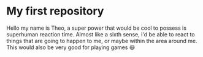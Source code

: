 # My first repository

Hello my name is Theo, a super power that would be cool to possess is superhuman reaction time. Almost like a sixth sense, i'd be able to react to things that are going to happen to me, or maybe within the area around me. This would also be very good for playing games 😃
